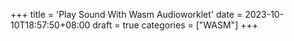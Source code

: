 +++
title = 'Play Sound With Wasm Audioworklet'
date = 2023-10-10T18:57:50+08:00
draft = true
categories = ["WASM"]
+++
